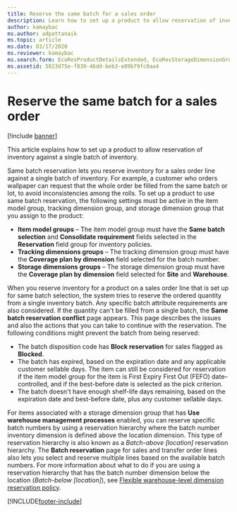 ```yaml
---
title: Reserve the same batch for a sales order
description: Learn how to set up a product to allow reservation of inventory against a single batch of inventory, including definitions of various groups.
author: kamaybac
ms.author: adpattanaik
ms.topic: article
ms.date: 03/17/2020
ms.reviewer: kamaybac
ms.search.form: EcoResProductDetailsExtended, EcoResStorageDimensionGroup, EcoResTrackingDimensionGroup, InventBatch, InventModelGroup, PdsAskSameLotForm, PdsCustSellableDays, WHSReservationHierarchy, WHSInventTableReservationHierarchy
ms.assetid: 5823d75e-f839-46dd-beb3-e09b79fc8aa4
---
```


# Reserve the same batch for a sales order

[!include [banner](../includes/banner.md)]

This article explains how to set up a product to allow reservation of inventory against a single batch of inventory.

Same batch reservation lets you reserve inventory for a sales order line against a single batch of inventory. For example, a customer who orders wallpaper can request that the whole order be filled from the same batch or lot, to avoid inconsistencies among the rolls. To set up a product to use same batch reservation, the following settings must be active in the item model group, tracking dimension group, and storage dimension group that you assign to the product:

- **Item model groups** – The item model group must have the **Same batch selection** and **Consolidate requirement** fields selected in the **Reservation** field group for inventory policies.
- **Tracking dimensions groups** – The tracking dimension group must have the **Coverage plan by dimension** field selected for the batch number.
- **Storage dimensions groups** – The storage dimension group must have the **Coverage plan by dimension** field selected for **Site** and **Warehouse**.

When you reserve inventory for a product on a sales order line that is set up for same batch selection, the system tries to reserve the ordered quantity from a single inventory batch. Any specific batch attribute requirements are also considered. If the quantity can't be filled from a single batch, the **Same batch reservation conflict** page appears. This page describes the issues and also the actions that you can take to continue with the reservation. The following conditions might prevent the batch from being reserved:

- The batch disposition code has **Block reservation** for sales flagged as **Blocked**.
- The batch has expired, based on the expiration date and any applicable customer sellable days. The item can still be considered for reservation if the item model group for the item is First Expiry First Out (FEFO) date–controlled, and if the best-before date is selected as the pick criterion.
- The batch doesn't have enough shelf-life days remaining, based on the expiration date and best-before date, plus any customer sellable days.

For items associated with a storage dimension group that has **Use warehouse management processes** enabled, you can reserve specific batch numbers by using a reservation hierarchy where the batch number inventory dimension is defined above the location dimension. This type of reservation hierarchy is also known as a *Batch-above \[location\]* reservation hierarchy. The **Batch reservation** page for sales and transfer order lines also lets you select and reserve multiple lines based on the available batch numbers. For more information about what to do if you are using a reservation hierarchy that has the batch number dimension below the location (*Batch-below \[location\]*), see [Flexible warehouse-level dimension reservation policy](../warehousing/flexible-warehouse-level-dimension-reservation.md).


[!INCLUDE[footer-include](../../includes/footer-banner.md)]
